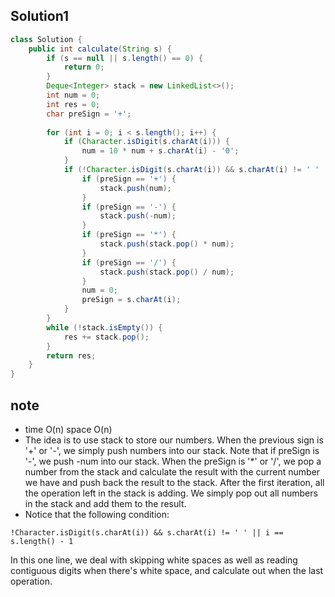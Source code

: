 ## Solution1
``` java
class Solution {
    public int calculate(String s) {
        if (s == null || s.length() == 0) {
            return 0;
        }
        Deque<Integer> stack = new LinkedList<>();
        int num = 0;
        int res = 0;
        char preSign = '+';
        
        for (int i = 0; i < s.length(); i++) {
            if (Character.isDigit(s.charAt(i))) {
                num = 10 * num + s.charAt(i) - '0';
            }
            if (!Character.isDigit(s.charAt(i)) && s.charAt(i) != ' ' || i == s.length() - 1) {
                if (preSign == '+') {
                    stack.push(num);
                }
                if (preSign == '-') {
                    stack.push(-num);
                }
                if (preSign == '*') {
                    stack.push(stack.pop() * num);
                }
                if (preSign == '/') {
                    stack.push(stack.pop() / num);
                }
                num = 0;
                preSign = s.charAt(i);
            }
        }
        while (!stack.isEmpty()) {
            res += stack.pop();
        }
        return res;
    }
}
```

## note
* time O(n) space O(n)
* The idea is to use stack to store our numbers. When the previous sign is '+' or '-', we simply push numbers into our stack.
Note that if preSign is '-', we push -num into our stack. When the preSign is '*' or '/', we pop a number from the stack and 
calculate the result with the current number we have and push back the result to the stack. After the first iteration, all the
operation left in the stack is adding. We simply pop out all numbers in the stack and add them to the result.
* Notice that the following condition:
```
!Character.isDigit(s.charAt(i)) && s.charAt(i) != ' ' || i == s.length() - 1
```
In this one line, we deal with skipping white spaces as well as reading contiguous digits when there's white space, and calculate
out when the last operation.
